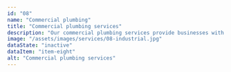 ```yaml
---
id: "08"
name: "Commercial plumbing"
title: "Commercial plumbing services"
description: "Our commercial plumbing services provide businesses with reliable and efficient plumbing solutions, minimizing downtime and maximizing productivity."
image: "/assets/images/services/08-industrial.jpg"
dataState: "inactive"
dataItem: "item-eight"
alt: "Commercial plumbing services"
---
```

